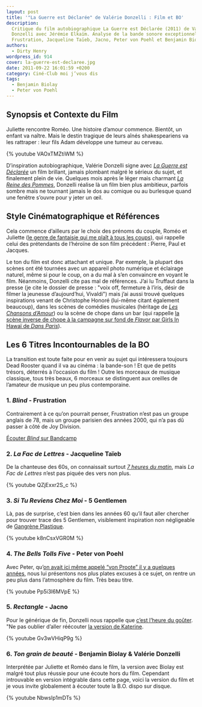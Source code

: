```yaml
---
layout: post
title: '"La Guerre est Déclarée" de Valérie Donzelli : Film et BO'
description:
  Critique du film autobiographique La Guerre est Déclarée (2011) de Valérie
  Donzelli avec Jérémie Elkaïm. Analyse de la bande sonore exceptionnelle avec
  Frustration, Jacqueline Taïeb, Jacno, Peter von Poehl et Benjamin Biolay.
authors:
  - Dirty Henry
wordpress_id: 914
cover: la-guerre-est-declaree.jpg
date: 2011-09-22 16:01:59 +0200
category: Ciné-Club moi j’vous dis
tags:
  - Benjamin Biolay
  - Peter von Poehl
---
```


## Synopsis et Contexte du Film

Juliette rencontre Roméo. Une histoire d’amour commence. Bientôt, un enfant va
naître. Mais le destin tragique de leurs aînés shakespeariens va les rattraper :
leur fils Adam développe une tumeur au cerveau.

{% youtube VAOxTMZtiWM %}

D’inspiration autobiographique, Valérie Donzelli signe avec [_La Guerre est
Déclarée_][0] un film brillant, jamais plombant malgré le sérieux du sujet, et
finalement plein de vie. Quelques mois après le léger mais charmant [_La Reine
des Pommes_][1], Donzelli réalise là un film bien plus ambitieux, parfois sombre
mais ne tournant jamais le dos au comique ou au burlesque quand une fenêtre
s’ouvre pour y jeter un œil.

## Style Cinématographique et Références

Cela commence d’ailleurs par le choix des prénoms du couple, Roméo et Juliette
([le genre de fantaisie qui me plaît à tous les coups][i268]), qui rappelle
celui des prétendants de l’héroïne de son film précédent : Pierre, Paul et
Jacques.

Le ton du film est donc attachant et unique. Par exemple, la plupart des scènes
ont été tournées avec un appareil photo numérique et éclairage naturel, même si
pour le coup, on a du mal à s’en convaincre en voyant le film. Néanmoins,
Donzelli cite pas mal de références. J’ai lu Truffaut dans la presse (je cite le
dossier de presse : "voix off, fermeture à l’iris, désir de filmer la jeunesse
d’aujourd’hui, Vivaldi") mais j’ai aussi trouvé quelques inspirations venant de
Christophe Honoré (lui-même citant également beaucoup), dans les scènes de
comédies musicales (héritage de [_Les Chansons d’Amour_][2]) ou la scène de
chope dans un bar (qui rappelle [la scène inverse de chope à la campagne sur
fond de _Flavor_ par Girls In Hawaï de _Dans Paris_][3]).

## Les 6 Titres Incontournables de la BO

La transition est toute faite pour en venir au sujet qui intéressera toujours
Dead Rooster quand il va au cinéma : la bande-son ! Et que de petits trésors,
déterrés à l’occasion du film ! Outre les morceaux de musique classique, tous
très beaux, 6 morceaux se distinguent aux oreilles de l’amateur de musique un
peu plus contemporaine.

### 1. _Blind_ - Frustration

Contrairement à ce qu’on pourrait penser, Frustration n’est pas un groupe
anglais de 78, mais un groupe parisien des années 2000, qui n’a pas dû passer à
côté de Joy Division.

[Écouter _Blind_ sur Bandcamp][4]

### 2. _La Fac de Lettres_ - Jacqueline Taïeb

De la chanteuse des 60s, on connaissait surtout [_7 heures du matin_][5], mais
_La Fac de Lettres_ n’est pas piquée des vers non plus.

{% youtube QZjExxr2S_c %}

### 3. _Si Tu Reviens Chez Moi_ - 5 Gentlemen

Là, pas de surprise, c’est bien dans les années 60 qu’il faut aller chercher
pour trouver trace des 5 Gentlemen, visiblement inspiration non négligeable de
[Gangrène Plastique][6].

{% youtube k8nCsxVGR0M %}

### 4. _The Bells Tolls Five_ - Peter von Poehl

Avec Peter, qu’[on avait ici même appelé “von Proote” il y a quelques
années][i235], nous lui présentons nos plus plates excuses à ce sujet, on rentre
un peu plus dans l’atmosphère du film. Très beau titre.

{% youtube Pp5i3I6MVpE %}

### 5. _Rectangle_ - Jacno

Pour le générique de fin, Donzelli nous rappelle que [c’est l’heure du
goûter][7]. "Ne pas oublier d’aller réécouter [la version de Katerine][i744].

{% youtube Gv3wVHiqP9g %}

### 6. _Ton grain de beauté_ - Benjamin Biolay & Valérie Donzelli

Interprétée par Juliette et Roméo dans le film, la version avec Biolay est
malgré tout plus réussie pour une écoute hors du film. Cependant introuvable en
version intégrable dans cette page, voici la version du film et je vous invite
globalement à écouter toute la B.O. dispo sur disque.

{% youtube NbwsIp1mDTs %}

[i235]: https://www.deadrooster.org/keren-ann-au-havre/
[i268]: https://www.deadrooster.org/gentille/
[i744]: https://www.deadrooster.org/epilogue-du-concours-katerine/
[1]: https://www.themoviedb.org/movie/53988-la-reine-des-pommes
[2]: https://www.themoviedb.org/movie/14448-les-chansons-d-amour
[3]:
  https://www.youtube.com/watch?v=yeXKQUSk0Ck
  "Dans Paris, la scène avec Flavor, de Girls in Hawaii"
[4]: https://frustrationblind.bandcamp.com/track/blind-2
[5]: https://song.link/fr/i/724379718 "7 heures du mat, de Jacqueline Taïeb"
[6]:
  https://www.youtube.com/watch?v=-hqVNL-yeKI
  "Révolution, de Gangrène Plastique, dans le film Mes Meilleurs Copains"
[7]:
  https://youtu.be/ZQPu374PPq0
  "Pub Nesquick avec Groquick, avec Jacno en bande-son"
[0]: https://www.themoviedb.org/movie/73562-la-guerre-est-d-clar-e

